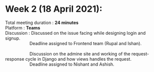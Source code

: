 # Week 2 (18 April 2021):
Total meeting duration : **24 minutes**<br />
Platform : **Teams**<br />
Discussion : Discussed on the issue facing while designing login and signup.<br />
&nbsp;&nbsp;&nbsp;&nbsp;&nbsp;&nbsp;&nbsp;&nbsp;&nbsp;&nbsp;&nbsp;&nbsp;&nbsp;&nbsp;&nbsp;&nbsp;&nbsp;&nbsp;&nbsp;
Deadline assigned to Frontend team (Rupal and Ishan).
<br /><br />
&nbsp;&nbsp;&nbsp;&nbsp;&nbsp;&nbsp;&nbsp;&nbsp;&nbsp;&nbsp;&nbsp;&nbsp;&nbsp;&nbsp;&nbsp;&nbsp;&nbsp;&nbsp;&nbsp;
Discussion on the admine site and working of the request-response cycle in Django and how views handles the request.<br />
&nbsp;&nbsp;&nbsp;&nbsp;&nbsp;&nbsp;&nbsp;&nbsp;&nbsp;&nbsp;&nbsp;&nbsp;&nbsp;&nbsp;&nbsp;&nbsp;&nbsp;&nbsp;&nbsp;
Deadline assigned to Nishant and Ashish.
